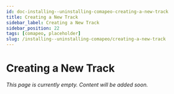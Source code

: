 ```yaml
---
id: doc-installing--uninstalling-comapeo-creating-a-new-track
title: Creating a New Track
sidebar_label: Creating a New Track
sidebar_position: 22
tags: [comapeo, placeholder]
slug: /installing--uninstalling-comapeo/creating-a-new-track
---
```


# Creating a New Track

*This page is currently empty. Content will be added soon.*
